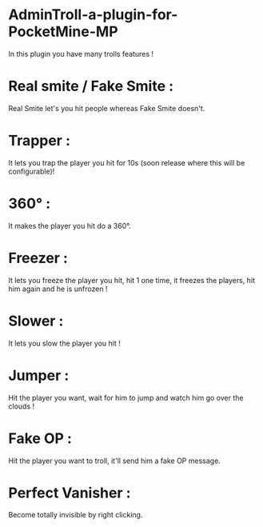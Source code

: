 # AdminTroll-a-plugin-for-PocketMine-MP

In this plugin you have many trolls features !

# Real smite / Fake Smite :

Real Smite let's you hit people whereas Fake Smite doesn't.

# Trapper :

It lets you trap the player you hit for 10s (soon release where this will be configurable)!

# 360° :

It makes the player you hit do a 360°.

# Freezer :

It lets you freeze the player you hit, hit 1 one time, it freezes the players, hit him again and he is unfrozen !

# Slower :

It lets you slow the player you hit !

# Jumper :

Hit the player you want, wait for him to jump and watch him go over the clouds !

# Fake OP : 

Hit the player you want to troll, it'll send him a fake OP message.

# Perfect Vanisher :

Become totally invisible by right clicking.
